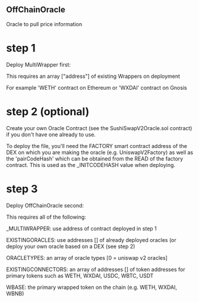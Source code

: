 ## OffChainOracle
Oracle to pull price information

# step 1
Deploy MultiWrapper first:

This requires an array ["address"] of existing Wrappers on deployment  

For example 'WETH' contract on Ethereum or 'WXDAI' contract on Gnosis

# step 2 (optional)
Create your own Oracle Contract (see the SushiSwapV2Oracle.sol contract) if you don't have one already to use.  

To deploy the file, you'll need the FACTORY smart contract address of the DEX on which you are making the oracle (e.g. UniswapV2Factory) as well as the 'pairCodeHash' which can be obtained from the READ of the factory contract. This is used as the _INITCODEHASH value when deploying.

# step 3
Deploy OffChainOracle second:

This requires all of the following:

_MULTIWRAPPER: use address of contract deployed in step 1  

EXISTINGORACLES: use addresses [] of already deployed oracles (or deploy your own oracle based on a DEX (see step 2)  

ORACLETYPES: an array of oracle types [0 = uniswap v2 oracles]  

EXISTINGCONNECTORS: an array of addresses [] of token addresses for primary tokens such as WETH, WXDAI, USDC, WBTC, USDT  

WBASE: the primary wrapped token on the chain (e.g. WETH, WXDAI, WBNB)  





